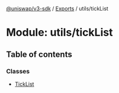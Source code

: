 [@uniswap/v3-sdk](../README.md) / [Exports](../modules.md) / utils/tickList

# Module: utils/tickList

## Table of contents

### Classes

- [TickList](../classes/utils_tickList.TickList.md)
